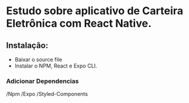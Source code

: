 # Estudo sobre aplicativo de Carteira Eletrônica com React Native.

## Instalação:

- Baixar o source file
- Instalar o NPM, React e Expo CLI.

### Adicionar Dependencias

/Npm
/Expo
/Styled-Components
